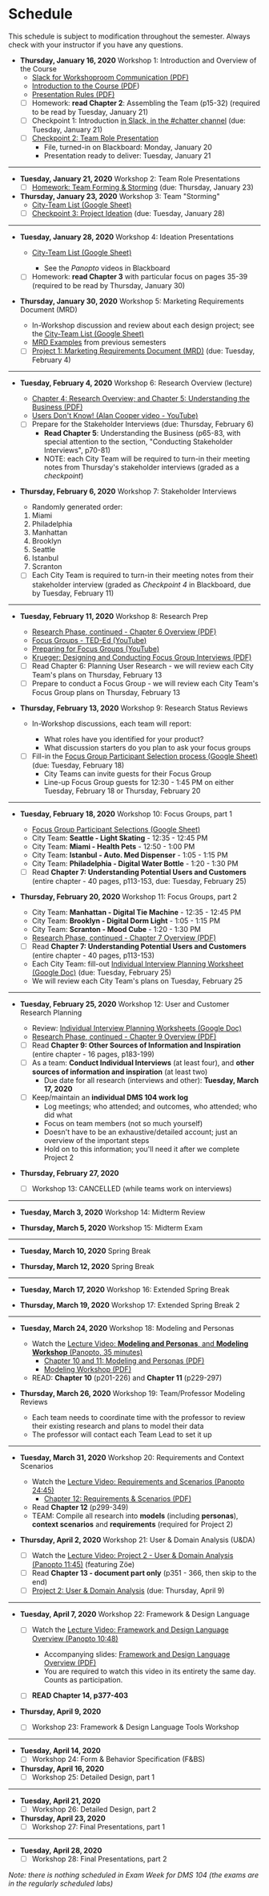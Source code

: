 # **Schedule**
This schedule is subject to modification throughout the semester. Always check with your instructor if you have any questions.

- **Thursday, January 16, 2020** Workshop 1: Introduction and Overview of the Course
  - [Slack for Workshoproom Communication (PDF)](01-introduction/slack-for-Workshoproom-communication.pdf)
  - [Introduction to the Course (PDF](01-introduction/introduction.pdf))
  - [Presentation Rules (PDF)](01-introduction/presentation-rules.pdf)
  - [ ] Homework: **read Chapter 2**: Assembling the Team (p15-32) (required to be read by Tuesday, January 21)
  - [ ] Checkpoint 1: Introduction [in Slack, in the #chatter channel](https://app.slack.com/client/TS485SS6R/CS3PUNWFN) (due: Tuesday, January 21)
  - [ ] [Checkpoint 2: Team Role Presentation](checkpoint02-team-role-presentation/instructions.md) 
    - File, turned-in on Blackboard: Monday, January 20
    - Presentation ready to deliver: Tuesday, January 21

<hr>

- **Tuesday, January 21, 2020** Workshop 2: Team Role Presentations
  - [ ] [Homework: Team Forming & Storming](03-storming/storming.md) (due: Thursday, January 23)
  
- **Thursday, January 23, 2020** Workshop 3: Team "Storming"
  - [City-Team List (Google Sheet)](https://docs.google.com/spreadsheets/d/1UbdBF9IbIszRgiBGJvKIZuRk87naHoRm23v-MqI_drE/edit#gid=0)
  - [ ] [Checkpoint 3: Project Ideation](checkpoint03-project-ideation/instructions.md) (due: Tuesday, January 28)

<hr>

- **Tuesday, January 28, 2020** Workshop 4: Ideation Presentations

  - [City-Team List (Google Sheet)](https://docs.google.com/spreadsheets/d/1UbdBF9IbIszRgiBGJvKIZuRk87naHoRm23v-MqI_drE/edit#gid=0)
    
    - See the *Panopto* videos in Blackboard
  - [ ] Homework: **read Chapter 3** with particular focus on pages 35-39 (required to be read by Thursday, January 30)

- **Thursday, January 30, 2020** Workshop 5: Marketing Requirements Document (MRD)
  
  - In-Workshop discussion and review about each design project; see the [City-Team List (Google Sheet)](https://docs.google.com/spreadsheets/d/1UbdBF9IbIszRgiBGJvKIZuRk87naHoRm23v-MqI_drE/edit#gid=0)
  - [MRD Examples](05-mrd/readme.md) from previous semesters
  - [ ] [Project 1: Marketing Requirements Document (MRD)](project01-mrd/instructions.md) (due: Tuesday, February 4)

<hr>

- **Tuesday, February 4, 2020** Workshop 6: Research Overview (lecture)
  
  - [Chapter 4: Research Overview; and Chapter 5: Understanding the Business (PDF)](06-research-overview/chapter4-and-5-summary.pdf)
  - [Users Don't Know! (Alan Cooper video - YouTube)](https://youtu.be/sNWBnCazIcU)
  
  - [ ] Prepare for the Stakeholder Interviews (due: Thursday, February 6)
    - **Read Chapter 5**: Understanding the Business (p65-83, with special attention to the section, "Conducting Stakeholder Interviews", p70-81)
    - NOTE: each City Team will be required to turn-in their meeting notes from Thursday's stakeholder interviews (graded as a *checkpoint*)
- **Thursday, February 6, 2020** Workshop 7: Stakeholder Interviews

  - Randomly generated order:
  1. Miami
    2. Philadelphia
    3. Manhattan
    4. Brooklyn
    5. Seattle
    6. Istanbul
    7. Scranton
  - [ ] Each City Team is required to turn-in their meeting notes from their stakeholder interview (graded as *Checkpoint 4* in Blackboard, due by Tuesday, February 11)

<hr>

- **Tuesday, February 11, 2020** Workshop 8: Research Prep

  - [Research Phase, continued - Chapter 6 Overview (PDF)](08-research-planning/reseach-phase-continued.pdf)
  - [Focus Groups - TED-Ed (YouTube)](https://www.youtube.com/watch?v=3TwgVQIZPsw)
  - [Preparing for Focus Groups (YouTube)](https://www.youtube.com/watch?v=VSwTvkTsOvI)
  - [Krueger: Designing and Conducting Focus Group Interviews (PDF)](08-research-planning/krueger-focus-group-interviews.pdf)
  - [ ] Read Chapter 6: Planning User Research - we will review each City Team's plans on Thursday, February 13
  - [ ] Prepare to conduct a Focus Group - we will review each City Team's Focus Group plans on Thursday, February 13 

- **Thursday, February 13, 2020** Workshop 9: Research Status Reviews
  
  - In-Workshop discussions, each team will report:
  
    - What roles have you identified for your product?
    - What discussion starters do you plan to ask your focus groups
  
  - [ ] Fill-in the [Focus Group Participant Selection process (Google Sheet)](https://docs.google.com/spreadsheets/d/1IUnaxLFkVptcTrJHvcbGHllSKqO3zhvNlPM9VCxU8rE) (due: Tuesday, February 18)
    - City Teams can invite guests for their Focus Group
    - Line-up Focus Group guests for 12:30 - 1:45 PM on either Tuesday, February 18 or Thursday, February 20

<hr>

- **Tuesday, February 18, 2020** Workshop 10: Focus Groups, part 1

  - [Focus Group Participant Selections (Google Sheet)](https://docs.google.com/spreadsheets/d/1IUnaxLFkVptcTrJHvcbGHllSKqO3zhvNlPM9VCxU8rE) 
  - City Team: **Seattle - Light Skating** - 12:35 - 12:45 PM
  - City Team: **Miami - Health Pets** - 12:50 - 1:00 PM
  - City Team: **Istanbul - Auto. Med Dispenser** - 1:05 - 1:15 PM
  - City Team: **Philadelphia - Digital Water Bottle** - 1:20 - 1:30 PM
  - [ ] Read **Chapter 7: Understanding Potential Users and Customers** (entire chapter - 40 pages, p113-153, due: Tuesday, February 25)
- **Thursday, February 20, 2020** Workshop 11: Focus Groups, part 2

    - City Team: **Manhattan - Digital Tie Machine** - 12:35 - 12:45 PM
    - City Team: **Brooklyn - Digital Dorm Light** - 1:05 - 1:15 PM
    - City Team: **Scranton - Mood Cube** - 1:20 - 1:30 PM
    - [Research Phase, continued - Chapter 7 Overview (PDF)](11-focus-groups2/chapter7-summary.pdf)

    - [ ] Read **Chapter 7: Understanding Potential Users and Customers** (entire chapter - 40 pages, p113-153)
    - Each City Team: fill-out [Individual Interview Planning Worksheet (Google Doc)](https://drive.google.com/drive/u/0/folders/1R7THSBBuLIkMGPsvf6nDSa9MMXnhavaO) (due: Tuesday, February 25)
    - We will review each City Team's plans on Tuesday, February 25

<hr>

- **Tuesday, February 25, 2020** Workshop 12: User and Customer Research Planning
  
  
  - Review:  [Individual Interview Planning Worksheets (Google Doc)](https://drive.google.com/drive/u/0/folders/1R7THSBBuLIkMGPsvf6nDSa9MMXnhavaO) 
  - [Research Phase, continued - Chapter 9 Overview (PDF)](12-research-planning2/chapter9-summary.pdf)
  - [ ] Read **Chapter 9: Other Sources of Information and Inspiration** (entire chapter - 16 pages, p183-199)
  - [ ] As a team: **Conduct Individual Interviews** (at least four), and **other sources of information and inspiration** (at least two)
    - Due date for all research (interviews and other): **Tuesday, March 17, 2020**
  - [ ] Keep/maintain an **individual DMS 104 work log**
    - Log meetings; who attended; and outcomes, who attended; who did what
    - Focus on team members (not so much yourself)
    - Doesn't have to be an exhaustive/detailed account; just an overview of the important steps
    - Hold on to this information; you'll need it after we complete Project 2
- **Thursday, February 27, 2020**
  - [ ] Workshop 13: CANCELLED (while teams work on interviews)

<hr>

- **Tuesday, March 3, 2020** Workshop 14: Midterm Review

- **Thursday, March 5, 2020** Workshop 15: Midterm Exam

<hr>

- **Tuesday, March 10, 2020** Spring Break

- **Thursday, March 12, 2020** Spring Break

<hr>

- **Tuesday, March 17, 2020** Workshop 16: Extended Spring Break

- **Thursday, March 19, 2020** Workshop 17: Extended Spring Break 2

<hr>

- **Tuesday, March 24, 2020** Workshop 18: Modeling and Personas
  - Watch the [Lecture Video: **Modeling and Personas**, and **Modeling Workshop** (Panopto, 35 minutes)](https://rochester.hosted.panopto.com/Panopto/Pages/Viewer.aspx?id=0b5fa10e-7b81-4aa8-a84e-ab8800f5a48f)
    - [Chapter 10 and 11: Modeling and Personas (PDF)](18-modeling-and-personas/chapter10-11.pdf)
    - [Modeling Workshop (PDF)](18-modeling-and-personas/modeling-workshop.pdf)
  - READ: **Chapter 10** (p201-226) and **Chapter 11** (p229-297)


- **Thursday, March 26, 2020** Workshop 19: Team/Professor Modeling Reviews
  - Each team needs to coordinate time with the professor to review their existing research and plans to model their data
  - The professor will contact each Team Lead to set it up

<hr>

- **Tuesday, March 31, 2020** Workshop 20: Requirements and Context Scenarios
  - Watch the [Lecture Video: Requirements and Scenarios (Panopto 24:45)](https://rochester.hosted.panopto.com/Panopto/Pages/Viewer.aspx?id=bef36f2d-2295-4e7e-a346-ab8f00fc458a)
    - [Chapter 12: Requirements & Scenarios (PDF)](20-requirements-scenarios/chapter12.pdf)
  - Read **Chapter 12** (p299-349)
  - TEAM: Compile all research into **models** (including **personas**), **context scenarios** and **requirements** (required for Project 2)
- **Thursday, April 2, 2020** Workshop 21: User & Domain Analysis (U&DA)

  - [ ] Watch the [Lecture Video: Project 2 - User & Domain Analysis (Panopto 11:45)](https://rochester.hosted.panopto.com/Panopto/Pages/Viewer.aspx?id=d94f0a18-0c45-4002-bc53-ab9100e4c2f1) (featuring Zöe)
  - [ ] Read **Chapter 13 - document part only** (p351 - 366, then skip to the end)
  - [ ] [Project 2: User & Domain Analysis](project02-u&da/instructions.md) (due: Thursday, April 9)

<hr>

- **Tuesday, April 7, 2020** Workshop 22: Framework & Design Language

    - [ ] Watch the [Lecture Video: Framework and Design Language Overview (Panopto 10:48)](https://rochester.hosted.panopto.com/Panopto/Pages/Viewer.aspx?id=59c2b38a-ab3b-48a7-bb04-ab950165fd28)

      - Accompanying slides: [Framework and Design Language Overview (PDF)](22-framework-and-design-language/framework-and-design-language-overview.pdf)
      - You are required to watch this video in its entirety the same day. Counts as participation.

    - [ ] **READ Chapter 14, p377-403**

- **Thursday, April 9, 2020**
  - [ ] Workshop 23: Framework & Design Language Tools Workshop

<hr>

- **Tuesday, April 14, 2020**
  - [ ] Workshop 24: Form & Behavior Specification (F&BS)

- **Thursday, April 16, 2020**
  - [ ] Workshop 25: Detailed Design, part 1

<hr>

- **Tuesday, April 21, 2020**
  - [ ] Workshop 26: Detailed Design, part 2

- **Thursday, April 23, 2020**
  - [ ] Workshop 27: Final Presentations, part 1

<hr>

- **Tuesday, April 28, 2020**
  - [ ] Workshop 28: Final Presentations, part 2

*Note: there is nothing scheduled in Exam Week for DMS 104 (the exams are in the regularly scheduled labs)*

